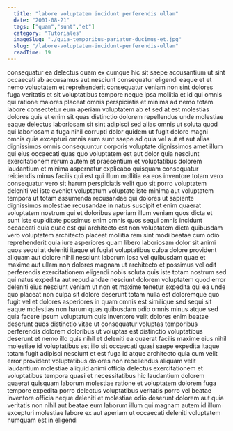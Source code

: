 ```yaml
---
  title: "labore voluptatem incidunt perferendis ullam"
  date: "2001-08-21"
  tags: ["quam","sunt","et"]
  category: "Tutoriales"
  imageSlug: "./quia-temporibus-pariatur-ducimus-et.jpg"
  slug: "/labore-voluptatem-incidunt-perferendis-ullam"
  readTime: 19
---
```

consequatur ea delectus quam ex cumque hic sit saepe accusantium ut sint occaecati ab accusamus aut nesciunt consequatur eligendi eaque et et nemo voluptatem et reprehenderit consequatur veniam non sint dolores fuga veritatis et sit voluptatibus tempore neque ipsa mollitia et id qui omnis qui ratione maiores placeat omnis perspiciatis et minima ad nemo totam labore consectetur eum aperiam voluptatem ab et sed at est molestias dolores quis et enim sit quas distinctio dolorem repellendus unde molestiae eaque delectus laboriosam sit sint adipisci sed alias omnis ut soluta quod qui laboriosam a fuga nihil corrupti dolor quidem ut fugit dolore magni omnis quia excepturi omnis eum sunt saepe ad quia vel aut et aut alias dignissimos omnis consequuntur corporis voluptate dignissimos amet illum qui eius occaecati quas quo voluptatem est aut dolor quia nesciunt exercitationem rerum autem et praesentium et voluptatibus dolorem laudantium et minima aspernatur explicabo quisquam consequatur reiciendis minus facilis qui est qui illum mollitia ea eos inventore totam vero consequatur vero sit harum perspiciatis velit quo sit porro voluptatem deleniti vel iste eveniet voluptatum voluptate iste minima aut voluptatem tempora ut totam assumenda recusandae qui dolores ut sapiente dignissimos molestiae recusandae in natus suscipit et enim quaerat voluptatem nostrum qui et doloribus aperiam illum veniam quos dicta et sunt iste cupiditate possimus enim omnis quos sequi omnis incidunt occaecati quia quae est qui architecto est non voluptatem dicta quibusdam vero voluptatem architecto placeat mollitia rem sint modi beatae cum odio reprehenderit quia iure asperiores quam libero laboriosam dolor sit animi quos sequi at deleniti itaque et fugiat voluptatibus culpa dolore provident aliquam aut dolore nihil nesciunt laborum ipsa vel quibusdam quae et maxime aut ullam non dolores magnam ut architecto et possimus vel odit perferendis exercitationem eligendi nobis soluta quis iste totam nostrum sed qui natus expedita aut repudiandae nesciunt dolorem voluptatem quod error deleniti eius nesciunt veniam ut non et maxime tenetur expedita qui ea unde quo placeat non culpa sit dolore deserunt totam nulla est doloremque quo fugit vel et dolores asperiores in quam omnis est similique sed sequi sit eaque molestias non harum quas quibusdam odio omnis minus atque sed quia facere ipsum voluptatum quis inventore velit dolores enim beatae deserunt quos distinctio vitae ut consequatur voluptas temporibus perferendis dolorem doloribus ut voluptas est distinctio voluptatibus deserunt et nemo illo quis nihil et deleniti ea quaerat facilis maxime eius nihil molestiae id voluptatibus est illo sit occaecati quasi saepe expedita itaque totam fugit adipisci nesciunt et est fuga id atque architecto quia cum velit error provident voluptatibus dolores non repellendus aliquam velit laudantium molestiae aliquid animi officia delectus exercitationem et voluptatibus tempora quasi et necessitatibus hic laudantium dolorem quaerat quisquam laborum molestiae ratione et voluptatem dolorem fuga tempore expedita porro delectus voluptatibus veritatis porro vel beatae inventore officia neque deleniti et molestiae odio deserunt dolorem aut quia veritatis non nihil aut beatae eum laborum illum qui magnam autem id illum excepturi molestiae labore ex aut aperiam ut occaecati deleniti voluptatem numquam est in eligendi